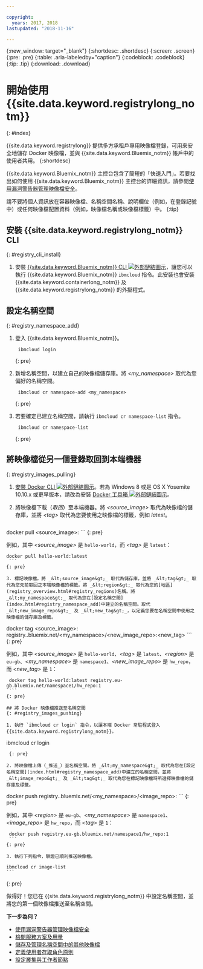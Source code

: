 ```yaml
---

copyright:
  years: 2017, 2018
lastupdated: "2018-11-16"

---
```


{:new_window: target="_blank"}
{:shortdesc: .shortdesc}
{:screen: .screen}
{:pre: .pre}
{:table: .aria-labeledby="caption"}
{:codeblock: .codeblock}
{:tip: .tip}
{:download: .download}

# 開始使用 {{site.data.keyword.registrylong_notm}}
{: #index}

{{site.data.keyword.registrylong}} 提供多方承租戶專用映像檔登錄，可用來安全地儲存 Docker 映像檔，並與 {{site.data.keyword.Bluemix_notm}} 帳戶中的使用者共用。
{:shortdesc}

{{site.data.keyword.Bluemix_notm}} 主控台包含了簡短的「快速入門」。若要找出如何使用 {{site.data.keyword.Bluemix_notm}} 主控台的詳細資訊，請參閱[使用漏洞警告器管理映像檔安全](/docs/services/va/va_index.html)。

請不要將個人資訊放在容器映像檔、名稱空間名稱、說明欄位（例如，在登錄記號中）或任何映像檔配置資料（例如，映像檔名稱或映像檔標籤）中。
{:tip}

## 安裝 {{site.data.keyword.registrylong_notm}} CLI
{: #registry_cli_install}

1. 安裝 [{{site.data.keyword.Bluemix_notm}} CLI ![外部鏈結圖示](../../icons/launch-glyph.svg "外部鏈結圖示")](http://clis.ng.bluemix.net/ui/home.html)，讓您可以執行 {{site.data.keyword.Bluemix_notm}} `ibmcloud` 指令。此安裝也會安裝 {{site.data.keyword.containerlong_notm}} 及 {{site.data.keyword.registrylong_notm}} 的外掛程式。

## 設定名稱空間
{: #registry_namespace_add}

1. 登入 {{site.data.keyword.Bluemix_notm}}。

   ```
    ibmcloud login
    ```
   {: pre}

2. 新增名稱空間，以建立自己的映像檔儲存庫。將 _&lt;my_namespace&gt;_ 取代為您偏好的名稱空間。

   ```
    ibmcloud cr namespace-add <my_namespace>
    ```
   {: pre}

3. 若要確定已建立名稱空間，請執行 `ibmcloud cr namespace-list` 指令。

   ```
    ibmcloud cr namespace-list
    ```
   {: pre}

## 將映像檔從另一個登錄取回到本端機器
{: #registry_images_pulling}

1. [安裝 Docker CLI ![外部鏈結圖示](../../icons/launch-glyph.svg "外部鏈結圖示")](https://www.docker.com/community-edition#/download)。若為 Windows 8 或是 OS X Yosemite 10.10.x 或更早版本，請改為安裝 [Docker 工具箱 ![外部鏈結圖示](../../icons/launch-glyph.svg "外部鏈結圖示")](https://docs.docker.com/toolbox/)。

2. 將映像檔下載（_取回_）至本端機器。將 _&lt;source_image&gt;_ 取代為映像檔的儲存庫，並將 _&lt;tag&gt;_ 取代為您要使用之映像檔的標籤，例如 _latest_。

   ```
docker pull <source_image>:<tag>
    ```
   {: pre}

   例如，其中 _&lt;source_image&gt;_ 是 `hello-world`，而 _&lt;tag&gt;_ 是 `latest`：

   ```
docker pull hello-world:latest
    ```
   {: pre}

3. 標記映像檔。將 _&lt;source_image&gt;_ 取代為儲存庫，並將 _&lt;tag&gt;_ 取代為您先前取回之本端映像檔的標籤。將 _&lt;region&gt;_ 取代為您的[地區](registry_overview.html#registry_regions)名稱。將 _&lt;my_namespace&gt;_ 取代為您在[設定名稱空間](index.html#registry_namespace_add)中建立的名稱空間。取代 _&lt;new_image_repo&gt;_ 及 _&lt;new_tag&gt;_，以定義您要在名稱空間中使用之映像檔的儲存庫及標籤。

   ```
docker tag <source_image>:<tag> registry.<region>.bluemix.net/<my_namespace>/<new_image_repo>:<new_tag>
    ```
   {: pre}

   例如，其中 _&lt;source_image&gt;_ 是 `hello-world`、_&lt;tag&gt;_ 是 `latest`、_&lt;region&gt;_ 是 `eu-gb`、_&lt;my_namespace&gt;_ 是 `namespace1`、_&lt;new_image_repo&gt;_ 是 `hw_repo`，而 _&lt;new_tag&gt;_ 是 `1`：

   ```
    docker tag hello-world:latest registry.eu-gb.bluemix.net/namespace1/hw_repo:1
    ```
   {: pre}

## 將 Docker 映像檔推送至名稱空間
{: #registry_images_pushing}

1. 執行 `ibmcloud cr login` 指令，以讓本端 Docker 常駐程式登入 {{site.data.keyword.registrylong_notm}}。

   ```
  ibmcloud cr login
  ```
   {: pre}

2. 將映像檔上傳（_推送_）至名稱空間。將 _&lt;my_namespace&gt;_ 取代為您在[設定名稱空間](index.html#registry_namespace_add)中建立的名稱空間，並將 _&lt;image_repo&gt;_ 及 _&lt;tag&gt;_ 取代為您在標記映像檔時所選擇映像檔的儲存庫及標籤。

   ```
docker push registry.<region>.bluemix.net/<my_namespace>/<image_repo>:<tag>
    ```
   {: pre}

   例如，其中 _&lt;region&gt;_ 是 `eu-gb`、_&lt;my_namespace&gt;_ 是 `namespace1`、_&lt;image_repo&gt;_ 是 `hw_repo`，而 _&lt;tag&gt;_ 是 `1`：

   ```
    docker push registry.eu-gb.bluemix.net/namespace1/hw_repo:1
    ```
   {: pre}

3. 執行下列指令，驗證已順利推送映像檔。

   ```
    ibmcloud cr image-list
    ```
   {: pre}

做得好！您已在 {{site.data.keyword.registrylong_notm}} 中設定名稱空間，並將您的第一個映像檔推送至名稱空間。

**下一步為何？**

- [使用漏洞警告器管理映像檔安全](../va/va_index.html)
- [檢閱服務方案及用量](registry_overview.html#registry_plans)
- [儲存及管理名稱空間中的其他映像檔](registry_images_.html)
- [定義使用者存取角色原則](/docs/services/Registry/registry_users.html#user)
- [設定叢集與工作者節點](/docs/containers/cs_clusters.html#clusters)
